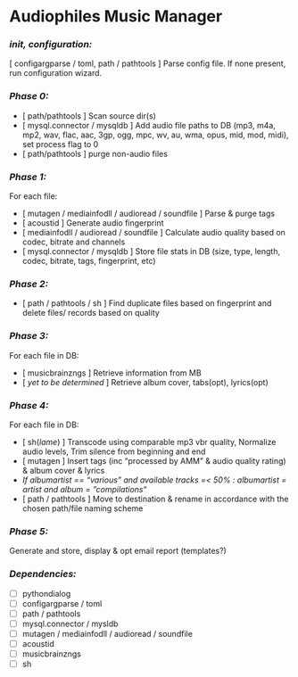 # Audiophiles Music Manager

### *init, configuration:*
\[ configargparse / toml, path / pathtools \] Parse config file. If none present, run configuration wizard.

### *Phase 0:*
* \[ path/pathtools \] Scan source dir(s)
* \[ mysql.connector / mysqldb \] Add audio file paths to DB (mp3, m4a, mp2, wav, flac, aac, 3gp, ogg, mpc, wv, au, wma, opus, mid, mod, midi), set process flag to 0
* \[ path/pathtools \] purge non-audio files

### *Phase 1:*
For each file:
* \[ mutagen / mediainfodll / audioread / soundfile ] Parse & purge tags
* \[ acoustid \] Generate audio fingerprint
* \[ mediainfodll / audioread / soundfile \] Calculate audio quality based on codec, bitrate and channels
* \[ mysql.connector / mysqldb \] Store file stats in DB \(size, type, length, codec, bitrate, tags, fingerprint, etc\)


### *Phase 2:*
* \[ path / pathtools / sh \] Find duplicate files based on fingerprint and delete files/ records based on quality

### *Phase 3:*
For each file in DB:
* \[ musicbrainzngs \] Retrieve information from MB
* \[ *yet to be determined* \] Retrieve album cover, tabs\(opt\), lyrics\(opt\)

### *Phase 4:*
For each file in DB:
* \[ sh\(*lame*\) \] Transcode using comparable mp3 vbr quality, Normalize audio levels, Trim silence from beginning and end
* \[ mutagen \] Insert tags (inc “processed by AMM” & audio quality rating) & album cover & lyrics
* *If albumartist == “various” and available tracks =< 50% : albumartist = artist and album = ”compilations“*
* \[ path / pathtools \] Move to destination & rename in accordance with the chosen path/file naming scheme

### *Phase 5:*
Generate and store, display & opt email report \(templates?\)

### *Dependencies:*
- [ ] pythondialog
- [ ] configargparse / toml
- [ ] path / pathtools
- [ ] mysql.connector / mysldb
- [ ] mutagen / mediainfodll / audioread / soundfile
- [ ] acoustid
- [ ] musicbrainzngs
- [ ] sh
